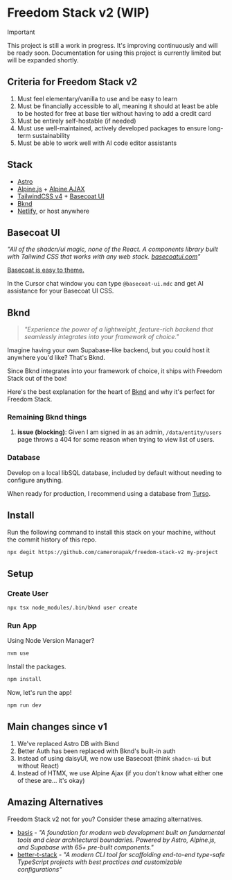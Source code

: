 # Freedom Stack v2 (WIP)

> [!IMPORTANT]
> This project is still a work in progress. It's improving continuously and will be ready soon.
> Documentation for using this project is currently limited but will be expanded shortly.

## Criteria for Freedom Stack v2

1. Must feel elementary/vanilla to use and be easy to learn
2. Must be financially accessible to all, meaning it should at least be able to be hosted for free at base tier without having to add a credit card
3. Must be entirely self-hostable (if needed)
4. Must use well-maintained, actively developed packages to ensure long-term sustainability
5. Must be able to work well with AI code editor assistants

## Stack

- [Astro](https://astro.build)
- [Alpine.js](https://alpinejs.dev) + [Alpine AJAX](https://alpine-ajax.js.org/)
- [TailwindCSS v4](https://tailwindcss.com/) + [Basecoat UI](https://basecoatui.com/)
- [Bknd](https://bknd.io)
- [Netlify](https://www.netlify.com), or host anywhere

## Basecoat UI

_"All of the shadcn/ui magic, none of the React. A components library built with Tailwind CSS that works with any web stack. [basecoatui.com](https://basecoatui.com/)"_

[Basecoat is easy to theme.](https://basecoatui.com/installation/#install-theming)

In the Cursor chat window you can type `@basecoat-ui.mdc` and get AI assistance for your Basecoat UI CSS.

## Bknd

> _"Experience the power of a lightweight, feature-rich backend that seamlessly integrates into your framework of choice."_

Imagine having your own Supabase-like backend, but you could host it anywhere you'd like? That's Bknd.

Since Bknd integrates into your framework of choice, it ships with Freedom Stack out of the box!

Here's the best explanation for the heart of [Bknd](https://docs.bknd.io/motivation) and why it's perfect for Freedom Stack.

### Remaining Bknd things

1. **issue (blocking)**: Given I am signed in as an admin, `/data/entity/users` page throws a 404 for some reason when trying to view list of users.

### Database

Develop on a local libSQL database, included by default without needing to configure anything.

When ready for production, I recommend using a database from [Turso](https://tur.so/freedomstack).

## Install

Run the following command to install this stack on your machine, without the commit history of this repo.

```bash
npx degit https://github.com/cameronapak/freedom-stack-v2 my-project
```

## Setup

### Create User

```bash
npx tsx node_modules/.bin/bknd user create
```

### Run App

Using Node Version Manager?

```bash
nvm use
```

Install the packages.

```bash
npm install
```

Now, let's run the app!

```bash
npm run dev
```

## Main changes since v1

1. We've replaced Astro DB with Bknd
2. Better Auth has been replaced with Bknd's built-in auth
3. Instead of using daisyUI, we now use Basecoat (think `shadcn-ui` but without React)
4. Instead of HTMX, we use Alpine Ajax (if you don't know what either one of these are... it's okay)

## Amazing Alternatives

Freedom Stack v2 not for you? Consider these amazing alternatives.

- [basis](https://github.com/zhengyishen0/basis) - _"A foundation for modern web development built on fundamental tools and clear architectural boundaries. Powered by Astro, Alpine.js, and Supabase with 65+ pre-built components."_
- [better-t-stack](https://github.com/AmanVarshney01/create-better-t-stack) - _"A modern CLI tool for scaffolding end-to-end type-safe TypeScript projects with best practices and customizable configurations"_

